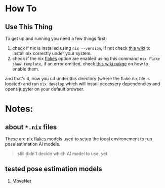# How To
## Use This Thing
To get up and running you need a few things first:
1. check if nix is installed using `nix --version`, if not check [this wiki](https://nixos.org/download.html) to install nix correctly under your system.
2. check if the nix [flakes](https://nixos.wiki/wiki/Flakes) option are enabled using this command `nix flake show template`, if an error omitted, check [this wiki pakge](https://nixos.wiki/wiki/Flakes) on how to enable them.

and that's it, now you cd under this directory (where the flake.nix file is located) and run `nix develop` which will install necessery dependencies and opens jupyter on your default browser.
# Notes:
## about `*.nix` files
These are [nix](https://nixos.org/) [flakes](https://nixos.wiki/wiki/Flakes) models used to setup the local environement to run pose estimation AI models.
> still didn't decide which AI model to use, yet
## tested pose estimation models
1. MoveNet
